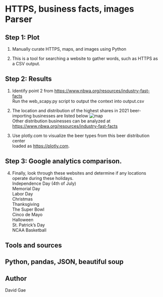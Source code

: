 # HTTPS, business facts, images Parser

## Step 1: Plot
1. Manually curate HTTPS, maps, and images using Python

2. This is a tool for searching a website to gather words, such as HTTPS as a CSV output. 

## Step 2: Results
1. Identify point 2 from  https://www.nbwa.org/resources/industry-fast-facts <br>
Run the web_scapy.py script to output the context into output.csv <br>

2. The location and distribution of the highest shares in 2021 beer-importing businesses are listed below
![map](https://github.com/ddgae2/web_scrape/blob/main/beer_distrubtion.png) <br>
Other distribution businesses can be analyzed at https://www.nbwa.org/resources/industry-fast-facts

3. Use plotly.com to visualize the beer types from this beer distribution center <br>
loaded as https://plotly.com. <be>

## Step 3: Google analytics comparison. 

4. Finally, look through these websites and determine if any locations operate during these holidays. <br>
		Independence Day (4th of July) <br>
		Memorial Day <br>
		Labor Day  <br>
		Christmas <br>
		Thanksgiving <br>
		The Super Bowl <br>
		Cinco de Mayo <br>
		Halloween <br> 
		St. Patrick’s Day <br>
		NCAA Basketball <be>

## Tools and sources
## Python, pandas, JSON, beautiful soup

## Author
David Gae


